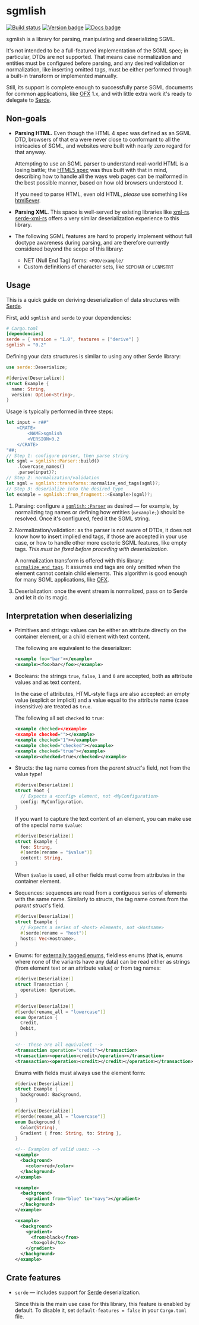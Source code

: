 sgmlish
=======

[![Build status]](https://github.com/mernen/sgmlish/actions/workflows/ci.yml)
[![Version badge]](https://crates.io/crates/sgmlish)
[![Docs badge]](https://docs.rs/sgmlish)

sgmlish is a library for parsing, manipulating and deserializing SGML.

It's not intended to be a full-featured implementation of the SGML spec;
in particular, DTDs are not supported. That means case normalization and entities
must be configured before parsing, and any desired validation or normalization,
like inserting omitted tags, must be either performed through a built-in transform
or implemented manually.

Still, its support is complete enough to successfully parse SGML documents for
common applications, like [OFX] 1.x, and with little extra work it's ready to
delegate to [Serde].


## Non-goals

* **Parsing HTML.** Even though the HTML 4 spec was defined as an SGML DTD,
  browsers of that era were never close to conformant to all the intricacies of
  SGML, and websites were built with nearly zero regard for that anyway.

  Attempting to use an SGML parser to understand real-world HTML is a losing battle;
  the [HTML5 spec] was thus built with that in mind, describing how to handle
  all the ways web pages can be malformed in the best possible manner, based on
  how old browsers understood it.

  If you need to parse HTML, even old HTML, *please* use something like [html5ever].

* **Parsing XML.** This space is well-served by existing libraries like [xml-rs].
  [serde-xml-rs] offers a very similar deserialization experience to this library.

* The following SGML features are hard to properly implement without full doctype
  awareness during parsing, and are therefore currently considered beyond the
  scope of this library:
  * NET (Null End Tag) forms: `<FOO/example/`
  * Custom definitions of character sets, like `SEPCHAR` or `LCNMSTRT`


## Usage

This is a quick guide on deriving deserialization of data structures with [Serde].

First, add `sgmlish` and `serde` to your dependencies:

```toml
# Cargo.toml
[dependencies]
serde = { version = "1.0", features = ["derive"] }
sgmlish = "0.2"
```

Defining your data structures is similar to using any other Serde library:

```rust
use serde::Deserialize;

#[derive(Deserialize)]
struct Example {
  name: String,
  version: Option<String>,
}
```

Usage is typically performed in three steps:

```rust
let input = r##"
    <CRATE>
        <NAME>sgmlish
        <VERSION>0.2
    </CRATE>
"##;
// Step 1: configure parser, then parse string
let sgml = sgmlish::Parser::build()
    .lowercase_names()
    .parse(input)?;
// Step 2: normalization/validation
let sgml = sgmlish::transforms::normalize_end_tags(sgml)?;
// Step 3: deserialize into the desired type
let example = sgmlish::from_fragment::<Example>(sgml)?;
```

1.  Parsing: configure a [`sgmlish::Parser`] as desired — for example, by
    normalizing tag names or defining how entities (`&example;`) should be resolved.
    Once it's configured, feed it the SGML string.

2.  Normalization/validation: as the parser is not aware of DTDs, it does not know
    how to insert implied end tags, if those are accepted in your use case, or
    how to handle other more esoteric SGML features, like empty tags.
    *This must be fixed before proceding with deserialization.*

    A normalization transform is offered with this library: [`normalize_end_tags`].
    It assumes end tags are only omitted when the element cannot contain child
    elements. This algorithm is good enough for many SGML applications, like [OFX].

3.  Deserialization: once the event stream is normalized, pass on to Serde
    and let it do its magic.


## Interpretation when deserializing

* Primitives and strings: values can be either an attribute directly on the
  container element, or a child element with text content.

  The following are equivalent to the deserializer:

  ```xml
  <example foo="bar"></example>
  <example><foo>bar</foo></example>
  ```

* Booleans: the strings `true`, `false`, `1` and `0` are accepted,
  both as attribute values and as text content.

  In the case of attributes, HTML-style flags are also accepted:
  an empty value (explicit or implicit) and a value equal to the attribute name
  (case insensitive) are treated as `true`.

  The following all set `checked` to `true`:

  ```xml
  <example checked></example>
  <example checked=""></example>
  <example checked="1"></example>
  <example checked="checked"></example>
  <example checked="true"></example>
  <example><checked>true</checked></example>
  ```

* Structs: the tag name comes from the *parent struct*'s field, not from the value type!

  ```rust
  #[derive(Deserialize)]
  struct Root {
    // Expects a <config> element, not <MyConfiguration>
    config: MyConfiguration,
  }
  ```

  If you want to capture the text content of an element, you can make use of
  the special name `$value`:

  ```rust
  #[derive(Deserialize)]
  struct Example {
    foo: String,
    #[serde(rename = "$value")]
    content: String,
  }
  ```

  When `$value` is used, all other fields must come from attributes in the
  container element.

* Sequences: sequences are read from a contiguous series of elements
  with the same name.
  Similarly to structs, the tag name comes from the *parent struct*'s field.

  ```rust
  #[derive(Deserialize)]
  struct Example {
    // Expects a series of <host> elements, not <Hostname>
    #[serde(rename = "host")]
    hosts: Vec<Hostname>,
  }
  ```

* Enums: for [externally tagged enums][], fieldless enums (that is, enums where
  none of the variants have any data) can be read either as strings
  (from element text or an attribute value) or from tag names:

  ```rust
  #[derive(Deserialize)]
  struct Transaction {
    operation: Operation,
  }

  #[derive(Deserialize)]
  #[serde(rename_all = "lowercase")]
  enum Operation {
    Credit,
    Debit,
  }
  ```

  ```xml
  <!-- these are all equivalent -->
  <transaction operation="credit"></transaction>
  <transaction><operation>credit</operation></transaction>
  <transaction><operation><credit></credit></operation></transaction>
  ```

  Enums with fields must always use the element form:

  ```rust
  #[derive(Deserialize)]
  struct Example {
    background: Background,
  }

  #[derive(Deserialize)]
  #[serde(rename_all = "lowercase")]
  enum Background {
    Color(String),
    Gradient { from: String, to: String },
  }
  ```

  ```xml
  <!-- Examples of valid uses: -->
  <example>
    <background>
      <color>red</color>
    </background>
  </example>

  <example>
    <background>
      <gradient from="blue" to="navy"></gradient>
    </background>
  </example>

  <example>
    <background>
      <gradient>
        <from>black</from>
        <to>gold</to>
      </gradient>
    </background>
  </example>
  ```


## Crate features

* `serde` — includes support for [Serde] deserialization.

  Since this is the main use case for this library, this feature is enabled by default.
  To disable it, set `default-features = false` in your `Cargo.toml` file.


[externally tagged enums]: https://serde.rs/enum-representations.html
[HTML5 spec]: https://html.spec.whatwg.org/multipage/parsing.html#parsing
[html5ever]: https://lib.rs/crates/html5ever
[OFX]: https://en.wikipedia.org/wiki/Open_Financial_Exchange
[Serde]: https://serde.rs
[serde-xml-rs]: https://lib.rs/crates/serde-xml-rs
[xml-rs]: https://lib.rs/crates/xml-rs
[`sgmlish::Parser`]: https://docs.rs/sgmlish/*/sgmlish/sgmlish/parser/struct.Parser.html
[`normalize_end_tags`]: https://docs.rs/sgmlish/*/sgmlish/transforms/fn.normalize_end_tags.html

[Build status]: https://github.com/mernen/sgmlish/actions/workflows/ci.yml/badge.svg
[Version badge]: https://img.shields.io/crates/v/sgmlish.svg
[Docs badge]: https://img.shields.io/docsrs/sgmlish

